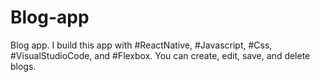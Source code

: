 # Blog-app
Blog app. I build this app with #ReactNative, #Javascript, #Css, #VisualStudioCode, and #Flexbox. You can create, edit, save, and delete blogs.
